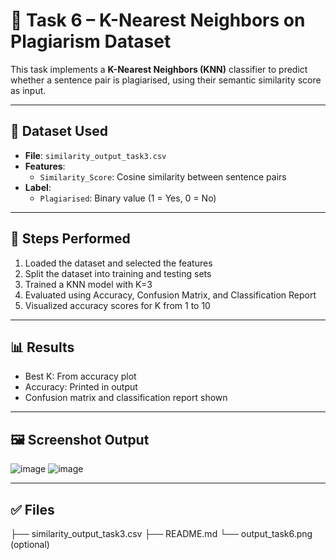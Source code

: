 # 🧠 Task 6 – K-Nearest Neighbors on Plagiarism Dataset

This task implements a **K-Nearest Neighbors (KNN)** classifier to predict whether a sentence pair is plagiarised, using their semantic similarity score as input.

---

## 📁 Dataset Used

- **File**: `similarity_output_task3.csv`
- **Features**:
  - `Similarity_Score`: Cosine similarity between sentence pairs
- **Label**:
  - `Plagiarised`: Binary value (1 = Yes, 0 = No)

---

## 🔧 Steps Performed

1. Loaded the dataset and selected the features
2. Split the dataset into training and testing sets
3. Trained a KNN model with K=3
4. Evaluated using Accuracy, Confusion Matrix, and Classification Report
5. Visualized accuracy scores for K from 1 to 10

---

## 📊 Results

- Best K: From accuracy plot
- Accuracy: Printed in output
- Confusion matrix and classification report shown

---

## 🖼️ Screenshot Output
![image](https://github.com/user-attachments/assets/d485e42b-742c-48f4-b66e-b78b2495b5fd)
![image](https://github.com/user-attachments/assets/c1a52d15-4138-42c9-a519-012f4d89a572)


---

## ✅ Files
├── similarity_output_task3.csv
├── README.md
└── output_task6.png (optional)



